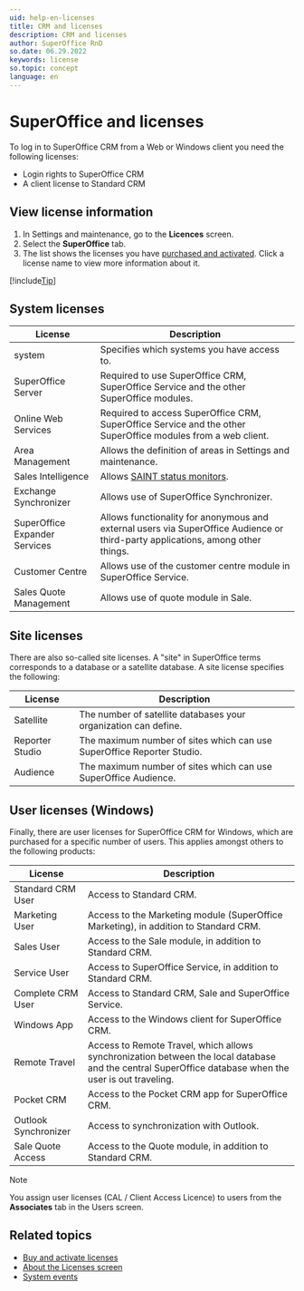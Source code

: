 ```yaml
---
uid: help-en-licenses
title: CRM and licenses
description: CRM and licenses
author: SuperOffice RnD
so.date: 06.29.2022
keywords: license
so.topic: concept
language: en
---
```


# SuperOffice and licenses

To log in to SuperOffice CRM from a Web or Windows client you need the following licenses:

* Login rights to SuperOffice CRM
* A client license to Standard CRM

## View license information

1. In Settings and maintenance, go to the **Licences** screen.
1. Select the **SuperOffice** tab.
1. The list shows the licenses you have [purchased and activated][1]. Click a license name to view more information about it.

[!include[Tip](includes/tip-user-licenses.md)]

## System licenses

| License | Description |
|---|---|
| system | Specifies which systems you have access to. |
| SuperOffice Server | Required to use SuperOffice CRM, SuperOffice Service and the other SuperOffice modules. |
| Online Web Services | Required to access SuperOffice CRM, SuperOffice Service and the other SuperOffice modules from a web client. |
| Area Management | Allows the definition of areas in Settings and maintenance. |
| Sales Intelligence | Allows [SAINT status monitors][2]. |
| Exchange Synchronizer | Allows use of SuperOffice Synchronizer.
| SuperOffice Expander Services | Allows functionality for anonymous and external users via SuperOffice Audience or third-party applications, among other things. |
| Customer Centre | Allows use of the customer centre module in SuperOffice Service. |
| Sales Quote Management | Allows use of quote module in Sale. |

## Site licenses

There are also so-called site licenses. A "site" in SuperOffice terms corresponds to a database or a satellite database. A site license specifies the following:

| License | Description |
|---|---|
| Satellite | The number of satellite databases your organization can define. |
| Reporter Studio | The maximum number of sites which can use SuperOffice Reporter Studio. |
| Audience | The maximum number of sites which can use SuperOffice Audience. |

## User licenses (Windows)

Finally, there are user licenses for SuperOffice CRM for Windows, which are purchased for a specific number of users. This applies amongst others to the following products:

| License | Description |
|---|---|
| Standard CRM User | Access to Standard CRM. |
| Marketing User | Access to the Marketing module (SuperOffice Marketing), in addition to Standard CRM. |
| Sales User | Access to the Sale module, in addition to Standard CRM. |
| Service User | Access to SuperOffice Service, in addition to Standard CRM. |
| Complete CRM User | Access to Standard CRM, Sale and SuperOffice Service. |
| Windows App | Access to the Windows client for SuperOffice CRM. |
| Remote Travel | Access to Remote Travel, which allows synchronization between the local database and the central SuperOffice database when the user is out traveling. |
| Pocket CRM | Access to the Pocket CRM app for SuperOffice CRM. |
| Outlook Synchronizer | Access to synchronization with Outlook. |
| Sale Quote Access | Access to the Quote module, in addition to Standard CRM. |

> [!NOTE]
> You assign user licenses (CAL / Client Access Licence) to users from the **Associates** tab in the Users screen.

## Related topics

* [Buy and activate licenses][1]
* [About the Licenses screen][4]
* [System events][3]

<!-- Referenced links -->
[1]: activate.md
[2]: ../../../sale/saint/learn/index.md
[3]: ../../learn/system-events.md
[4]: screen/index.md

<!-- Referenced images -->
